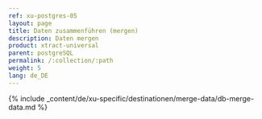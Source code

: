 ```yaml
---
ref: xu-postgres-05
layout: page
title: Daten zusammenführen (mergen)
description: Daten mergen
product: xtract-universal
parent: postgreSQL
permalink: /:collection/:path
weight: 5
lang: de_DE
---
```

{% include _content/de/xu-specific/destinationen/merge-data/db-merge-data.md  %}